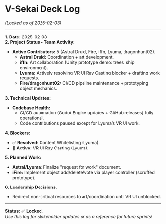 # V-Sekai Deck Log

_(Locked as of 2025-02-03)_

---

**1. Date:** 2025-02-03  
**2. Project Status - Team Activity:**

- **Active Contributors:** 5 (Astral Druid, Fire, iffn, Lyuma, dragonhunt02).
  - **Astral Druid:** Coordination + art development.
  - **iffn:** Art collaboration (Unity prototype demo: trees, ship environment).
  - **Lyuma:** Actively resolving VR UI Ray Casting blocker + drafting work requests.
  - **Fire/dragonhunt02:** CI/CD pipeline maintenance + prototyping object mechanics.

**3. Technical Updates:**

- **Codebase Health:**
  - CI/CD automation (Godot Engine updates + GitHub releases) fully operational.
  - Code contributions paused except for Lyuma’s VR UI work.

**4. Blockers:**

- ✅ **Resolved:** Content Whitelisting (Lyuma).
- 🛑 **Active:** VR UI Ray Casting (Lyuma).

**5. Planned Work:**

- **Astral/Lyuma:** Finalize "request for work" document.
- **iFire:** Implement object add/delete/vote via player controller (scruffed prototype).

**6. Leadership Decisions:**

- Redirect non-critical resources to art/coordination until VR UI unblocked.

---

**Status:** ✅ **Locked**.  
_Use this log for stakeholder updates or as a reference for future sprints!_
